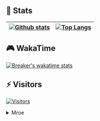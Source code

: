 ## 🤺 Stats

| [![Github stats](https://github-readme-stats.vercel.app/api?username=Littlegolden&count_private=true&show_icons=true&include_all_commits=true&hide_border=true)](#) | [![Top Langs](https://github-readme-stats.vercel.app/api/top-langs/?username=Littlegolden&layout=compact&hide_border=true&langs_count=10&hide=Groff,Perl,Makefile,Shell,Prolog,HTML,Gettext%20Catalog)](#) |
| ------------- | ------------- |

## 🎮 WakaTime

[![Breaker's wakatime stats](https://github-readme-stats.vercel.app/api/wakatime?username=Littlegolden&show_icons=true)](#) 

## ⚡ Visitors
[![Visitors](https://profile-counter.glitch.me/Littlegolden/count.svg)](#)

<details>
  <summary>Mroe</summary>
  <h2>🦄 daily.dev Card</h2>
  <a href="https://app.daily.dev/Littlegolden"><img src="https://api.daily.dev/devcards/3cc9bcd73dfb4794b91a576cb7033ef2.png?r=v09" width="400" alt="Golden's Dev Card"/></a>
</details>
